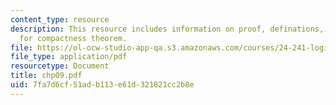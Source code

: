 ```yaml
---
content_type: resource
description: This resource includes information on proof, definations, and lemmas
  for compactness theorem.
file: https://ol-ocw-studio-app-qa.s3.amazonaws.com/courses/24-241-logic-i-fall-2005/7fa7d6cf51adb113e61d321821cc2b8e_chp09.pdf
file_type: application/pdf
resourcetype: Document
title: chp09.pdf
uid: 7fa7d6cf-51ad-b113-e61d-321821cc2b8e
---
```

